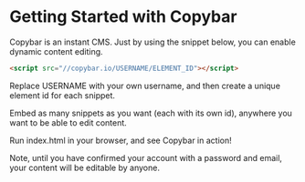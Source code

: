 Getting Started with Copybar
============================

Copybar is an instant CMS.  Just by using the snippet below, you can enable dynamic content editing.  

```html
<script src="//copybar.io/USERNAME/ELEMENT_ID"></script>
```

Replace USERNAME with your own username, and then create a unique element id for each snippet.

Embed as many snippets as you want (each with its own id), anywhere you want to be able to edit content.

Run index.html in your browser, and see Copybar in action!

Note, until you have confirmed your account with a password and email, your content will be editable by anyone.

